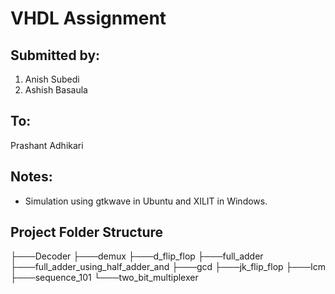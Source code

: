 # VHDL Assignment

## Submitted by:
1. Anish Subedi
2. Ashish Basaula

## To:
Prashant Adhikari

## Notes:
- Simulation using gtkwave in Ubuntu and XILIT in Windows.
## Project Folder Structure 
├───Decoder
├───demux
├───d_flip_flop
├───full_adder
├───full_adder_using_half_adder_and
├───gcd
├───jk_flip_flop
├───lcm
├───sequence_101
└───two_bit_multiplexer

